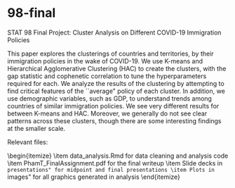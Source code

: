 # 98-final
STAT 98 Final Project: Cluster Analysis on Different COVID-19 Immigration Policies

This paper explores the clusterings of countries and territories, by their immigration policies in the wake of COVID-19. We use K-means and Hierarchical Agglomerative Clustering (HAC) to create the clusters, with the gap statistic and cophenetic correlation to tune the hyperparameters required for each. We analyze the results of the clustering by attempting to find critical features of the ``average"  policy of each cluster. In addition, we use demographic variables, such as GDP, to understand trends among countries of similar immigration policies. We see very different results for between K-means and HAC. Moreover, we generally do not see clear patterns across these clusters, though there are some interesting findings at the smaller scale.

Relevant files:

\begin{itemize}
	\item data_analysis.Rmd for data cleaning and analysis code
	\item PhamT\_FinalAssignment.pdf for the final writeup
	\item Slide decks in ``presentations" for midpoint and final presentations
	\item Plots in ``images" for all graphics generated in analysis
\end{itemize}
